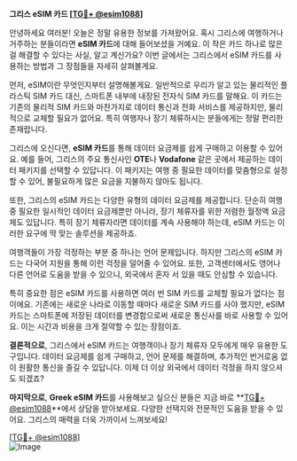 **그리스 eSIM 카드 [[TG💪+ @esim1088](https://t.me/s/esim1088)]**

안녕하세요 여러분! 오늘은 정말 유용한 정보를 가져왔어요. 혹시 그리스에 여행하거나 거주하는 분들이라면 **eSIM 카드**에 대해 들어보셨을 거예요. 이 작은 카드 하나로 많은 걸 해결할 수 있다는 사실, 알고 계신가요? 이번 글에서는 그리스에서 eSIM 카드를 사용하는 방법과 그 장점들을 자세히 살펴볼게요.

먼저, eSIM이란 무엇인지부터 설명해볼게요. 일반적으로 우리가 알고 있는 물리적인 플라스틱 SIM 카드 대신, 스마트폰 내부에 내장된 전자식 SIM 카드를 말해요. 이 카드는 기존의 물리적 SIM 카드와 마찬가지로 데이터 통신과 전화 서비스를 제공하지만, 물리적으로 교체할 필요가 없어요. 특히 여행자나 장기 체류하시는 분들에게는 정말 편리한 존재랍니다.

그리스에 오신다면, **eSIM 카드**를 통해 데이터 요금제를 쉽게 구매하고 이용할 수 있어요. 예를 들어, 그리스의 주요 통신사인 **OTE**나 **Vodafone** 같은 곳에서 제공하는 데이터 패키지를 선택할 수 있답니다. 이 패키지는 여행 중 필요한 데이터를 맞춤형으로 설정할 수 있어, 불필요하게 많은 요금을 지불하지 않아도 됩니다.

또한, 그리스의 eSIM 카드는 다양한 유형의 데이터 요금제를 제공합니다. 단순히 여행 중 필요한 일시적인 데이터 요금제뿐만 아니라, 장기 체류자를 위한 저렴한 월정액 요금제도 있답니다. 특히 장기 체류자라면 데이터를 계속 사용해야 하는데, eSIM 카드는 이러한 요구에 딱 맞는 솔루션을 제공하죠.

여행객들이 가장 걱정하는 부분 중 하나는 언어 문제입니다. 하지만 그리스의 eSIM 카드는 다국어 지원을 통해 이런 걱정을 덜어줄 수 있어요. 또한, 고객센터에서도 영어나 다른 언어로 도움을 받을 수 있으니, 외국에서 혼자 서 있을 때도 안심할 수 있습니다.

특히 중요한 점은 eSIM 카드를 사용하면 여러 번 SIM 카드를 교체할 필요가 없다는 점이에요. 기존에는 새로운 나라로 이동할 때마다 새로운 SIM 카드를 사야 했지만, eSIM 카드는 스마트폰에 저장된 데이터를 변경함으로써 새로운 통신사를 바로 사용할 수 있어요. 이는 시간과 비용을 크게 절약할 수 있는 장점이죠.

**결론적으로**, 그리스에서 eSIM 카드는 여행객이나 장기 체류자 모두에게 매우 유용한 도구입니다. 데이터 요금제를 쉽게 구매하고, 언어 문제를 해결하며, 추가적인 번거로움 없이 원활한 통신을 즐길 수 있답니다. 이제 더 이상 외국에서 데이터 걱정을 하지 않으셔도 되겠죠?

**마지막으로**, **Greek eSIM 카드**를 사용해보고 싶으신 분들은 지금 바로 **[TG💪+ @esim1088](https://t.me/s/esim1088)**에서 상담을 받아보세요. 다양한 선택지와 전문적인 도움을 받을 수 있어요. 그리스의 매력을 더욱 가까이서 느껴보세요!

[[TG💪+ @esim1088](https://t.me/s/esim1088)]  
![Image](https://i.postimg.cc/Y0z9fWf4/image.png)